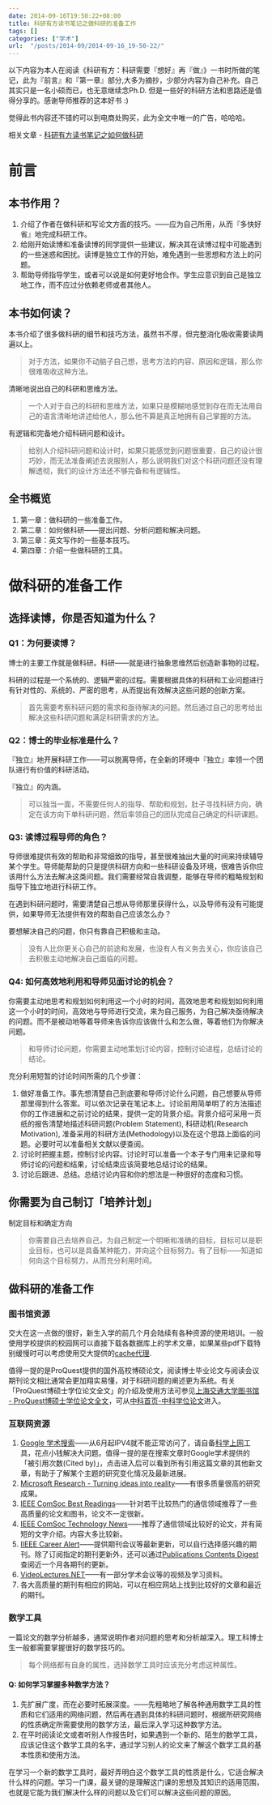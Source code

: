 ```yaml
---
date: 2014-09-16T19:50:22+08:00
title: 科研有方读书笔记之做科研的准备工作
tags: []
categories: ["学术"]
url:  "/posts/2014-09/2014-09-16_19-50-22/"
---
```


以下内容为本人在阅读《科研有方：科研需要『想好』再『做』》一书时所做的笔记，此为『前言』和『第一章』部分,大多为摘抄，少部分内容为自己补充。自己其实只是一名小硕而已，也无意继续念Ph.D. 但是一些好的科研方法和思路还是值得分享的。感谢导师推荐的这本好书 :) 

觉得此书内容还不错的可以到电商处购买，此为全文中唯一的广告，哈哈哈。

相关文章 - [科研有方读书笔记之如何做科研](/posts/2015-01/2015-01-06_11-53-30/)

# 前言

## 本书作用？

1. 介绍了作者在做科研和写论文方面的技巧。——应为自己所用，从而『多快好省』地完成科研工作。
2. 给刚开始读博和准备读博的同学提供一些建议，解决其在读博过程中可能遇到的一些迷惑和困扰。读博是独立工作的开始，难免遇到一些思想和方法上的问题。
3. 帮助导师指导学生，或者可以说是如何更好地合作。学生应意识到自己是独立地工作，而不应过分依赖老师或者其他人。

## 本书如何读？

本书介绍了很多做科研的细节和技巧方法，虽然书不厚，但完整消化吸收需要读两遍以上。

> 对于方法，如果你不动脑子自己想，思考方法的内容、原因和逻辑，那么你很难吸收这种方法。

清晰地说出自己的科研和思维方法。

> 一个人对于自己的科研和思维方法，如果只是模糊地感觉到存在而无法用自己的语言清晰地讲述给他人，那么他不算是真正地拥有自己掌握的方法。

有逻辑和完备地介绍科研问题和设计。

> 给别人介绍科研问题和设计时，如果只能感觉到问题很重要，自己的设计很巧妙，而无法准备阐述去说服别人，那么说明我们对这个科研问题还没有理解透彻，我们的设计方法还不够完备和有逻辑性。

## 全书概览

1. 第一章：做科研的一些准备工作。
2. 第二章：如何做科研——提出问题、分析问题和解决问题。
3. 第三章：英文写作的一些基本技巧。
4. 第四章：介绍一些做科研的工具。


# 做科研的准备工作

## 选择读博，你是否知道为什么？  

### Q1：为何要读博？

博士的主要工作就是做科研。科研——就是进行抽象思维然后创造新事物的过程。

科研的过程是一个系统的、逻辑严密的过程。需要根据具体的科研和工业问题进行有针对性的、系统的、严密的思考，从而提出有效解决这些问题的创新方案。

> 首先需要考察科研问题的需求和亟待解决的问题。然后通过自己的思考给出解决这些科研问题和满足科研需求的方法。

### Q2：博士的毕业标准是什么？

『独立』地开展科研工作——可以脱离导师，在全新的环境中『独立』率领一个团队进行有价值的科研活动。

『独立』的内涵。

> 可以独当一面，不需要任何人的指导、帮助和规划，肚子寻找科研方向，确定在该方向下单科研问题，然后率领自己的团队完成自己确定的科研课题。

### Q3: 读博过程导师的角色？

导师很难提供有效的帮助和非常细致的指导，甚至很难抽出大量的时间来持续辅导某个学生。导师能帮助的只是提供科研方向和一些科研设备及环境，很难告诉你应该用什么方法去解决这类问题。我们需要经常自我调整，能够在导师的粗略规划和指导下独立地进行科研工作。  

在遇到科研问题时，需要清楚自己想从导师那里获得什么，以及导师有没有可能提供，如果导师无法提供有效的帮助自己应该怎么办？

要想解决自己的问题，你只有靠自己积极和主动。  

> 没有人比你更关心自己的前途和发展，也没有人有义务去关心，你应该自己去积极主动地解决自己面临的问题。  

### Q4: 如何高效地利用和导师见面讨论的机会？

你需要主动地思考和规划如何利用这一个小时的时间，高效地思考和规划如何利用这一个小时的时间，高效地与导师进行交流，来为自己服务，为自己解决亟待解决的问题。而不是被动地等着导师来告诉你应该做什么和怎么做，等着他们为你解决问题。  

> 和导师讨论问题，你需要主动地策划讨论内容，控制讨论进程，总结讨论的结论。  

充分利用短暂的讨论时间所需的几个步骤：  

1. 做好准备工作。事先想清楚自己到底要和导师讨论什么问题，自己想要从导师那里得到什么答案。可以依次记录在笔记本上。讨论前用简单明了的方法描述你的工作进展和之前讨论的结果，提供一定的背景介绍。背景介绍可采用一页纸的报告清楚地描述科研问题(Problem Statement), 科研动机(Research Motivation), 准备采用的科研方法(Methodology)以及在这个思路上面临的问题。必要时可以准备相关文献以便查阅。  
2. 讨论时把握主题，控制讨论内容。讨论时可以准备一个本子专门用来记录和导师讨论的问题和结果，讨论结束应该简要地总结讨论的结果。  
3. 讨论后跟进、总结。总结讨论内容和你的想法是一种很好的态度和习惯。  


## 你需要为自己制订「培养计划」  

制定目标和确定方向

> 你需要自己去培养自己，为自己制定一个明晰和准确的目标，目标可以是职业目标，也可以是具备某种能力，并向这个目标努力。有了目标——知道如何向这个目标努力，从而充分利用时间。  

## 做科研的准备工作

### 图书馆资源

交大在这一点做的很好，新生入学的前几个月会陆续有各种资源的使用培训。一般使用学校提供的校园网可以直接下载各数据库上的学术文章，如果某些pdf下载特别缓慢时可以考虑使用交大提供的[cache代理](http://cache.sjtu.edu.cn/).  

值得一提的是ProQuest提供的国外高校博硕论文，阅读博士毕业论文与阅读会议期刊论文相比通常会更加翔实易懂，对于科研问题的阐述更为系统。有关「ProQuest博硕士学位论文全文」的介绍及使用方法可参见[上海交通大学图书馆 - ProQuest博硕士学位论文全文](http://www.lib.sjtu.edu.cn/index.php?m=content&c=index&a=show&catid=223&id=248)，可从[中科首页-中科学位论文](http://pqdt.lib.sjtu.edu.cn/)进入。  

### 互联网资源

1. [Google 学术搜索](http://scholar.google.com.hk/)——从6月起IPV4就不能正常访问了，请自备[科学上网](https://github.com/sjtug/kxsw)工具，花点小钱解决大问题。值得一提的是在搜索文章时Google学术提供的「被引用次数(Cited by)」，点击进入后可以看到所有引用这篇文章的其他新文章，有助于了解某个主题的研究变化情况及最新进展。  
2. [Microsoft Research - Turning ideas into reality](http://research.microsoft.com/en-us/)——有很多质量很高的研究成果。  
3. [IEEE ComSoc Best Readings](http://www.comsoc.org/best-readings)——针对若干比较热门的通信领域推荐了一些高质量的论文和图书，论文不一定很新。  
4. [IEEE ComSoc Technology News](http://www.comsoc.org/ctn)——推荐了通信领域比较好的论文，并有简短的文字介绍。内容大多比较新。  
5. [IIEEE Career Alert](http://www.ieee.org/education_careers/careers/10021972)——提供期刊会议等最新更新，可以自行选择感兴趣的期刊。除了订阅指定的期刊更新外，还可以通过[Publications Contents Digest](http://www.comsoc.org/publications-content-digest)查阅近一个月各期刊的更新。  
6. [VideoLectures.NET](http://videolectures.net/)——有一部分学术会议等的视频及学习资料。  
7. 各大高质量的期刊有相应的网站，可以在相应网站上找到比较好的文章和最近的期刊。

### 数学工具

一篇论文的数学分析越多，通常说明作者对问题的思考和分析越深入。理工科博士生一般都需要掌握很好的数学技巧的。  

> 每个网络都有自身的属性，选择数学工具时应该充分考虑这种属性。  

#### Q: 如何学习掌握多种数学方法？

1. 先扩展广度，而在必要时拓展深度。——先粗略地了解各种通用数学工具的性质和它们适用的网络问题，然后再在遇到具体的科研问题时，根据所研究网络的性质确定所需要使用的数学方法，最后深入学习这种数学方法。   
2. 在平时阅读论文或者听别人作报告时，如果遇到一个新的、陌生的数学工具，应该记住这个数学工具的名字，通过学习别人的论文来了解这个数学工具的基本性质和使用方法。

在学习一个新的数学工具时，最好弄明白这个数学工具的性质是什么，它适合解决什么样的问题。学习一门课，最关键的是理解这门课的思想及其知识的适用范围，也就是它能为我们解决什么样的问题以及它们可以解决这些问题的原因。